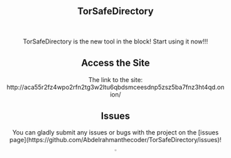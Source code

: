 <h2 align="center">TorSafeDirectory</h2>
<!-- ![BLOB](https://user-images.githubusercontent.com/99421749/210632805-ba8dd323-dd93-494c-8b1e-8bc8660ac97b.png) -->

<br/>
<p align="center">TorSafeDirectory is the new tool in the block! Start using it now!!!
</p>

<h2 align="center">Access the Site</h2>

<p align="center">The link to the site: http://aca55r2fz4wpo2rfn2tg3w2ltu6qbdsmceesdnp5zsz5ba7fnz3ht4qd.onion/</p>

<h2 align="center">Issues</h2>

<p align="center">You can gladly submit any issues or bugs with the project on the [issues page](https://github.com/Abdelrahmanthecoder/TorSafeDirectory/issues)!</p>

<div align="center">
  <a href="https://github.com/Abdelrahmanthecoder" style="text-decoration:none;">
    <img src="https://github.com/ultralytics/assets/raw/main/social/logo-social-github.png" width="3%" alt="" /></a>
</div>
